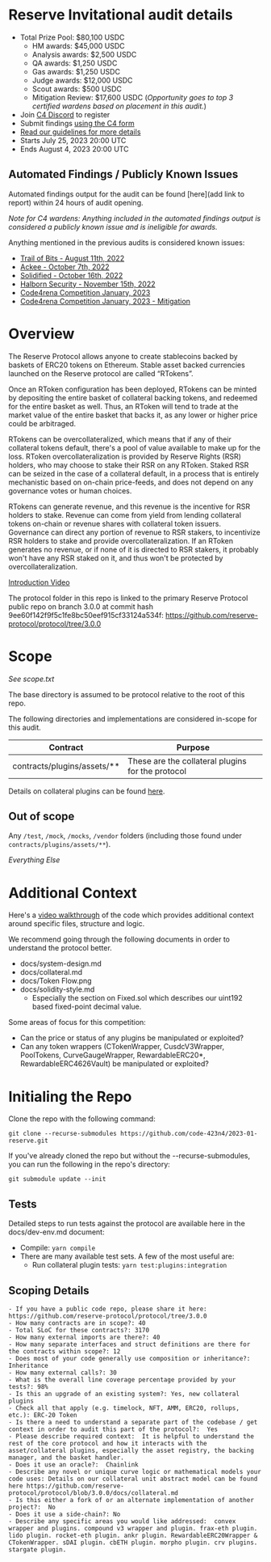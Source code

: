 # Reserve Invitational audit details

- Total Prize Pool: $80,100 USDC
  - HM awards: $45,000 USDC
  - Analysis awards: $2,500 USDC
  - QA awards: $1,250 USDC
  - Gas awards: $1,250 USDC
  - Judge awards: $12,000 USDC
  - Scout awards: $500 USDC
  - Mitigation Review: $17,600 USDC (*Opportunity goes to top 3 certified wardens based on placement in this audit.*)
- Join [C4 Discord](https://discord.gg/code4rena) to register
- Submit findings [using the C4 form](https://code4rena.com/contests/2023-07-reserve-invitational/submit)
- [Read our guidelines for more details](https://docs.code4rena.com/roles/wardens)
- Starts July 25, 2023 20:00 UTC
- Ends August 4, 2023 20:00 UTC

## Automated Findings / Publicly Known Issues

Automated findings output for the audit can be found [here](add link to report) within 24 hours of audit opening.

*Note for C4 wardens: Anything included in the automated findings output is considered a publicly known issue and is ineligible for awards.*

Anything mentioned in the previous audits is considered known issues:

- [Trail of Bits - August 11th, 2022](https://github.com/code-423n4/2023-01-reserve/blob/main/audits/Trail%20of%20Bits%20-%20Aug%2011%202022.pdf)
- [Ackee - October 7th, 2022](https://github.com/code-423n4/2023-01-reserve/blob/main/audits/Ackee%20-%20Oct%2007%202022.pdf)
- [Solidified - October 16th, 2022](https://github.com/code-423n4/2023-01-reserve/blob/main/audits/Solidified%20-%20Oct%2016%202022.pdf)
- [Halborn Security - November 15th, 2022](https://github.com/code-423n4/2023-01-reserve/blob/main/audits/Halborn%20Security%20-%20Nov%2015%202022.pdf)
- [Code4rena Competition January, 2023](https://github.com/code-423n4/2023-01-reserve-findings)
- [Code4rena Competition January, 2023 - Mitigation](https://github.com/code-423n4/2023-02-reserve-mitigation-contest-findings)

# Overview

The Reserve Protocol allows anyone to create stablecoins backed by baskets of ERC20 tokens on Ethereum. Stable asset backed currencies launched on the Reserve protocol are called “RTokens”.

Once an RToken configuration has been deployed, RTokens can be minted by depositing the entire basket of collateral backing tokens, and redeemed for the entire basket as well. Thus, an RToken will tend to trade at the market value of the entire basket that backs it, as any lower or higher price could be arbitraged.

RTokens can be overcollateralized, which means that if any of their collateral tokens default, there's a pool of value available to make up for the loss. RToken overcollateralization is provided by Reserve Rights (RSR) holders, who may choose to stake their RSR on any RToken. Staked RSR can be seized in the case of a collateral default, in a process that is entirely mechanistic based on on-chain price-feeds, and does not depend on any governance votes or human choices.

RTokens can generate revenue, and this revenue is the incentive for RSR holders to stake. Revenue can come from yield from lending collateral tokens on-chain or revenue shares with collateral token issuers. Governance can direct any portion of revenue to RSR stakers, to incentivize RSR holders to stake and provide overcollateralization. If an RToken generates no revenue, or if none of it is directed to RSR stakers, it probably won't have any RSR staked on it, and thus won't be protected by overcollateralization.

[Introduction Video](https://www.youtube.com/watch?v=JOy0wCVhnwM)

The protocol folder in this repo is linked to the primary Reserve Protocol public repo on branch 3.0.0 at commit hash 9ee60f142f9f5c1fe8bc50eef915cf33124a534f: https://github.com/reserve-protocol/protocol/tree/3.0.0 

# Scope

*See scope.txt*

The base directory is assumed to be protocol relative to the root of this repo.

The following directories and implementations are considered in-scope for this audit.

| Contract | Purpose |  
| ----------- | ----------- |
| contracts/plugins/assets/** | These are the collateral plugins for the protocol |

Details on collateral plugins can be found [here](https://github.com/reserve-protocol/protocol/blob/master/docs/collateral.md).

## Out of scope

Any `/test`, `/mock`, `/mocks`, `/vendor` folders (including those found under `contracts/plugins/assets/**`).

*Everything Else*

# Additional Context

Here's a [video walkthrough](https://www.youtube.com/watch?v=341MhkOWsJE) of the code which provides additional context around specific files, structure and logic.

We recommend going through the following documents in order to understand the protocol better.

- docs/system-design.md
- docs/collateral.md
- docs/Token Flow.png
- docs/solidity-style.md
  - Especially the section on Fixed.sol which describes our uint192 based fixed-point decimal value.

Some areas of focus for this competition:

- Can the price or status of any plugins be manipulated or exploited?
- Can any token wrappers (CTokenWrapper, CusdcV3Wrapper, PoolTokens, CurveGaugeWrapper, RewardableERC20*, RewardableERC4626Vault) be manipulated or exploited?

# Initialing the Repo

Clone the repo with the following command:

```
git clone --recurse-submodules https://github.com/code-423n4/2023-01-reserve.git
```

If you've already cloned the repo but without the --recurse-submodules, you can run the following in the repo's directory:

```
git submodule update --init
```

## Tests

Detailed steps to run tests against the protocol are available here in the docs/dev-env.md document:

- Compile: `yarn compile`
- There are many available test sets. A few of the most useful are:
  - Run collateral plugin tests: `yarn test:plugins:integration`

## Scoping Details

```
- If you have a public code repo, please share it here: https://github.com/reserve-protocol/protocol/tree/3.0.0 
- How many contracts are in scope?: 40
- Total SLoC for these contracts?: 3170 
- How many external imports are there?: 40 
- How many separate interfaces and struct definitions are there for the contracts within scope?: 12
- Does most of your code generally use composition or inheritance?: Inheritance  
- How many external calls?: 30  
- What is the overall line coverage percentage provided by your tests?: 98%
- Is this an upgrade of an existing system?: Yes, new collateral plugins
- Check all that apply (e.g. timelock, NFT, AMM, ERC20, rollups, etc.): ERC-20 Token
- Is there a need to understand a separate part of the codebase / get context in order to audit this part of the protocol?:  Yes  
- Please describe required context:  It is helpful to understand the rest of the core protocol and how it interacts with the asset/collateral plugins, especially the asset registry, the backing manager, and the basket handler.  
- Does it use an oracle?:  Chainlink
- Describe any novel or unique curve logic or mathematical models your code uses: Details on our collateral unit abstract model can be found here https://github.com/reserve-protocol/protocol/blob/3.0.0/docs/collateral.md 
- Is this either a fork of or an alternate implementation of another project?:  No
- Does it use a side-chain?: No
- Describe any specific areas you would like addressed:  convex wrapper and plugins. compound v3 wrapper and plugin. frax-eth plugin. lido plugin. rocket-eth plugin. ankr plugin. RewardableERC20Wrapper & CTokenWrapper. sDAI plugin. cbETH plugin. morpho plugin. crv plugins. stargate plugin.
```
